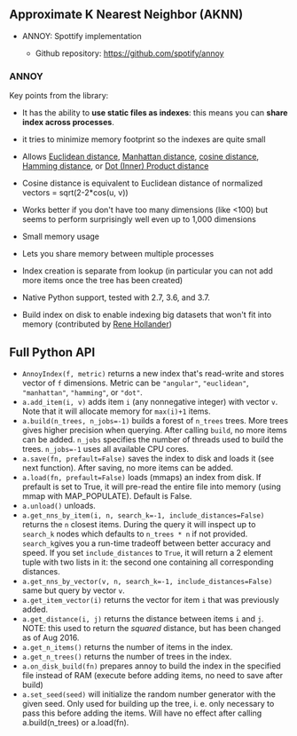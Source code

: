 

## Approximate K Nearest Neighbor (AKNN)




- ANNOY: Spottify implementation


  - Github repository: https://github.com/spotify/annoy

    

### ANNOY

Key points from the library:

- It has the ability to **use static files as indexes**: this means you can **share index across processes**. 
- it tries to minimize memory footprint so the indexes are quite small

- Allows [Euclidean distance](https://en.wikipedia.org/wiki/Euclidean_distance), [Manhattan distance](https://en.wikipedia.org/wiki/Taxicab_geometry), [cosine distance](https://en.wikipedia.org/wiki/Cosine_similarity), [Hamming distance](https://en.wikipedia.org/wiki/Hamming_distance), or [Dot (Inner) Product distance](https://en.wikipedia.org/wiki/Dot_product)
- Cosine distance is equivalent to Euclidean distance of normalized vectors = sqrt(2-2*cos(u, v))
- Works better if you don't have too many dimensions (like <100) but seems to perform surprisingly well even up to 1,000 dimensions
- Small memory usage
- Lets you share memory between multiple processes
- Index creation is separate from lookup (in particular you can not add more items once the tree has been created)
- Native Python support, tested with 2.7, 3.6, and 3.7.
- Build index on disk to enable indexing big datasets that won't fit into memory (contributed by [Rene Hollander](https://github.com/ReneHollander))



## Full Python API

- `AnnoyIndex(f, metric)` returns a new index that's read-write and stores vector of `f` dimensions. Metric can be `"angular"`, `"euclidean"`, `"manhattan"`, `"hamming"`, or `"dot"`.
- `a.add_item(i, v)` adds item `i` (any nonnegative integer) with vector `v`. Note that it will allocate memory for `max(i)+1` items.
- `a.build(n_trees, n_jobs=-1)` builds a forest of `n_trees` trees. More trees gives higher precision when querying. After calling `build`, no more items can be added. `n_jobs` specifies the number of threads used to build the trees. `n_jobs=-1` uses all available CPU cores.
- `a.save(fn, prefault=False)` saves the index to disk and loads it (see next function). After saving, no more items can be added.
- `a.load(fn, prefault=False)` loads (mmaps) an index from disk. If prefault is set to True, it will pre-read the entire file into memory (using mmap with MAP_POPULATE). Default is False.
- `a.unload()` unloads.
- `a.get_nns_by_item(i, n, search_k=-1, include_distances=False)` returns the `n` closest items. During the query it will inspect up to `search_k` nodes which defaults to `n_trees * n` if not provided. `search_k`gives you a run-time tradeoff between better accuracy and speed. If you set `include_distances` to `True`, it will return a 2 element tuple with two lists in it: the second one containing all corresponding distances.
- `a.get_nns_by_vector(v, n, search_k=-1, include_distances=False)` same but query by vector `v`.
- `a.get_item_vector(i)` returns the vector for item `i` that was previously added.
- `a.get_distance(i, j)` returns the distance between items `i` and `j`. NOTE: this used to return the *squared* distance, but has been changed as of Aug 2016.
- `a.get_n_items()` returns the number of items in the index.
- `a.get_n_trees()` returns the number of trees in the index.
- `a.on_disk_build(fn)` prepares annoy to build the index in the specified file instead of RAM (execute before adding items, no need to save after build)
- `a.set_seed(seed)` will initialize the random number generator with the given seed. Only used for building up the tree, i. e. only necessary to pass this before adding the items. Will have no effect after calling a.build(n_trees) or a.load(fn).

